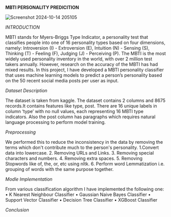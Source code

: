 **MBTI PERSONALITY PREDICITION**

![Screenshot 2024-10-14 205105](https://github.com/user-attachments/assets/05550b36-77a6-4945-b0cb-5f259d426223)

*INTRODUCTION*

MBTI stands for Myers-Briggs Type Indicator, a personality test that classifies people into one of 16 personality types based on four dimensions, namely: Introversion (I) - Extroversion (E), Intuition (N) - Sensing (S), Thinking (T) - Feeling (F), Judging (J) - Perceiving (P). The MBTI is the most widely used personality inventory in the world, with over 2 million test takers annually. However, research on the accuracy of the MBTI has had mixed results. In this project, I have developed a MBTI personality classifier that uses machine learning models to predict a person’s personality based on the 50 recent social media posts per user as input.

*Dataset Description*

The dataset is taken from kaggle. The dataset contains 2 columns and 8675 records.It contains features like type, post. There are 16 unique labels in column ‘type’ with no null values, each representing 16 MBTI type indicators. Also the post column has paragraphs which requires natural language processing to perform model training.

*Preprocessing*

We performed this to reduce the inconsistency in the data by removing the terms which don't contribute much to the person's personality.
1.Convert data into lowercase.
2.  Removing URLs and Links.
3. Removing special characters and numbers.
4. Removing extra spaces.
5. Removing Stopwords like of, the, or, etc using nltk.
6. Perform word Lemmatization i.e. grouping of words with the same purpose together.

*Modle Implementation*

From various classification algorithm I have implemented the following one:
• K Nearest Neighbour Classifier
• Gaussian Naive Bayes Classifier
• Support Vector Classifier
• Decision Tree Classifier
• XGBoost Classifier

*Conclusion*

